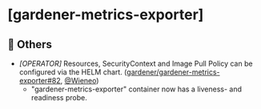 # [gardener-metrics-exporter]
## 🏃 Others
* *[OPERATOR]* Resources, SecurityContext and Image Pull Policy can be configured via the HELM chart. ([gardener/gardener-metrics-exporter#82](https://github.com/gardener/gardener-metrics-exporter/pull/82), [@Wieneo](https://github.com/Wieneo))
  * "gardener-metrics-exporter" container now has a liveness- and readiness probe.